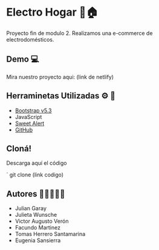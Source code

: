 # Electro Hogar  🔌🏠
Proyecto fin de modulo 2. Realizamos una e-commerce de electrodomésticos. 

## Demo 💻
Mira nuestro proyecto aqui: (link de netlify)

## Herraminetas Utilizadas ⚙️ 🔧

- [Bootstrap v5.3](https://getbootstrap.com/)
- JavaScript
- [Sweet Alert](https://sweetalert2.github.io/)
- [GitHub](https://github.com/)

## Cloná!
Descarga aquí el código 

` git clone (link codigo)
## Autores 👨‍💻👩🏽‍💻
- Julian Garay 
- Julieta Wunsche
- Victor Augusto Verón 
- Facundo Martinez
- Tomas Herrero Santamarina 
- Eugenia Sansierra 